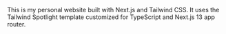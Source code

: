 This is my personal website built with Next.js and Tailwind CSS. It uses the Tailwind Spotlight template customized for TypeScript and Next.js 13 app router.
